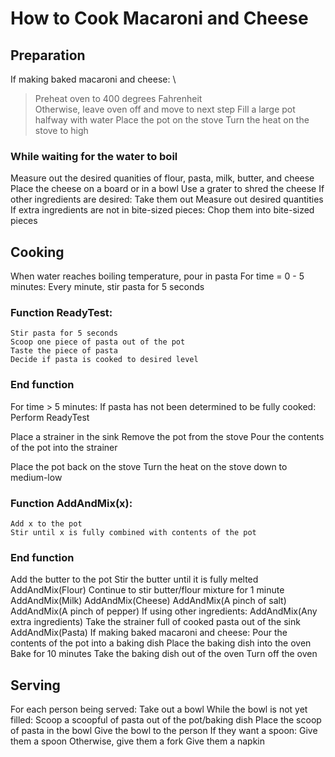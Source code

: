 # How to Cook Macaroni and Cheese

## Preparation
If making baked macaroni and cheese: \
   > Preheat oven to 400 degrees Fahrenheit \
    Otherwise, leave oven off and move to next step
Fill a large pot halfway with water
Place the pot on the stove
Turn the heat on the stove to high

### While waiting for the water to boil
Measure out the desired quanities of flour, pasta, milk, butter, and cheese
Place the cheese on a board or in a bowl
Use a grater to shred the cheese
If other ingredients are desired:
    Take them out
    Measure out desired quantities
    If extra ingredients are not in bite-sized pieces:
        Chop them into bite-sized pieces

## Cooking
When water reaches boiling temperature, pour in pasta
For time = 0 - 5 minutes:
        Every minute, stir pasta for 5 seconds

### Function ReadyTest:
    Stir pasta for 5 seconds
    Scoop one piece of pasta out of the pot
    Taste the piece of pasta
    Decide if pasta is cooked to desired level
### End function

For time > 5 minutes:
    If pasta has not been determined to be fully cooked:
        Perform ReadyTest

Place a strainer in the sink
Remove the pot from the stove
Pour the contents of the pot into the strainer

Place the pot back on the stove
Turn the heat on the stove down to medium-low

### Function AddAndMix(x):
    Add x to the pot
    Stir until x is fully combined with contents of the pot
### End function
Add the butter to the pot
Stir the butter until it is fully melted
AddAndMix(Flour)
Continue to stir butter/flour mixture for 1 minute
AddAndMix(Milk)
AddAndMix(Cheese)
AddAndMix(A pinch of salt)
AddAndMix(A pinch of pepper)
If using other ingredients:
    AddAndMix(Any extra ingredients)
Take the strainer full of cooked pasta out of the sink
AddAndMix(Pasta)
If making baked macaroni and cheese:
    Pour the contents of the pot into a baking dish
    Place the baking dish into the oven
    Bake for 10 minutes
    Take the baking dish out of the oven
    Turn off the oven

## Serving
For each person being served:
    Take out a bowl
    While the bowl is not yet filled:
        Scoop a scoopful of pasta out of the pot/baking dish
        Place the scoop of pasta in the bowl
    Give the bowl to the person
    If they want a spoon:
        Give them a spoon
    Otherwise, give them a fork
    Give them a napkin



